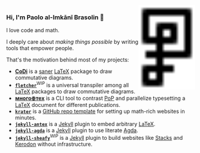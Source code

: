 <img src="glyph.svg" align="right" alt="glyph" title="Title" style="max-height: 256px;" width="30%">

### Hi, I'm Paolo al-Imka&#772;ni&#772; Brasolin 👋

I love code and math.

I deeply care about _making things possible_ by writing tools that empower people.

That's the motivation behind most of my projects:

- [**CoDi**][commutative-diagrams-url] is a [saner](standards-url) [LaTeX][latex-url] package to draw commutative diagrams.
- [**`fletcher`**](https://github.com/paolobrasolin/fletcher)<sup>WIP</sup> is a universal transpiler among all [LaTeX][latex-url] packages to draw commutative diagrams.
- [**многоꙮтех**](https://github.com/paolobrasolin/mnogootex) is a CLI tool to contrast [PoP][pop-url] and parallelize typesetting a [LaTeX][latex-url] document for different publications.
- [**`krater`**](https://github.com/paolobrasolin/krater) is a [GitHub repo template][gh-repo-template-url] for setting up math-rich websites in minutes.
- [**`jekyll-antex`**](https://github.com/paolobrasolin/jekyll-antex) is a [Jekyll][jekyll-url] plugin to embed arbitrary [LaTeX][latex-url].
- [**`jekyll-agda`**](https://github.com/paolobrasolin/jekyll-agda) is a [Jekyll][jekyll-url] plugin to use literate [Agda][agda-url].
- [**`jekyll-sheafy`**](https://github.com/paolobrasolin/jekyll-sheafy)<sup>WIP</sup> is a [Jekyll][jekyll-url] plugin to build websites like [Stacks][stacks-url] and [Kerodon][kerodon-url] without infrastructure.

[commutative-diagrams-url]: https://github.com/paolobrasolin/commutative-diagrams
[mnogootex-url]: https://github.com/paolobrasolin/mnogootex
[fletcher-url]: https://github.com/paolobrasolin/fletcher
[krater-url]: https://github.com/paolobrasolin/krater
[jekyll-antex-url]: https://github.com/paolobrasolin/jekyll-antex
[jekyll-agda-url]: https://github.com/paolobrasolin/jekyll-agda
[jekyll-sheafy-url]: https://github.com/paolobrasolin/jekyll-sheafy
[standards-url]: https://xkcd.com/927/
[latex-url]: https://www.latex-project.org/
[pop-url]: https://en.wikipedia.org/wiki/Publish_or_perish
[gh-repo-template-url]: https://docs.github.com/en/repositories/creating-and-managing-repositories/creating-a-repository-from-a-template
[jekyll-url]: https://jekyllrb.com/
[agda-url]: https://wiki.portal.chalmers.se/agda/pmwiki.php
[stacks-url]: https://stacks.math.columbia.edu/
[kerodon-url]: https://kerodon.net/
